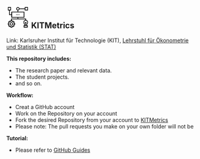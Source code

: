 ## <img src="Project.png" width="60" /> **KITMetrics**

Link: Karlsruher Institut für Technologie (KIT), [Lehrstuhl für Ökonometrie und Statistik (STAT)](http://statistik.econ.kit.edu/index.php)

__This repository includes:__
- The research paper and relevant data.
- The student projects.
- and so on.

__Workflow:__
- Creat a GitHub account
- Work on the Repository on your account
- Fork the desired Repository from your account to [KITMetrics](https://github.com/KITMetrics)
- Please note: The pull requests you make on your own folder will not be 

__Tutorial:__
- Please refer to [GitHub Guides](https://guides.github.com)
